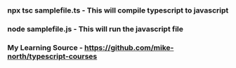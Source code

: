 ### npx tsc samplefile.ts - This will compile typescript to javascript
### node samplefile.js - This will run the javascript file
### My Learning Source - https://github.com/mike-north/typescript-courses
